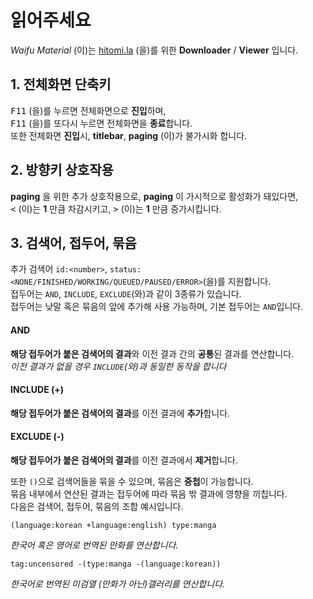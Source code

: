 # 읽어주세요

*Waifu Material* (이)는 [hitomi.la](https://hitomi.la) (을)를 위한 **Downloader** / **Viewer** 입니다.<br>

## 1. 전체화면 단축키

<kbd>F11</kbd> (을)를 누르면 전체화면으로 **진입**하며,<br>
<kbd>F11</kbd> (을)를 또다시 누르면 전체화면을 **종료**합니다.<br>
또한 전체화면 **진입**시, **titlebar**, **paging** (이)가 불가시화 합니다.<br>

## 2. 방향키 상호작용

**paging** 을 위한 추가 상호작용으로, **paging** 이 가시적으로 활성화가 돼있다면,<br>
<kbd><</kbd> (이)는 **1** 만큼 차감시키고, <kbd>></kbd> (이)는 **1** 만큼 증가시킵니다.<br>

## 3. 검색어, 접두어, 묶음

추가 검색어 `id:<number>`, `status:<NONE/FINISHED/WORKING/QUEUED/PAUSED/ERROR>`(을)를 지원합니다.<br>
접두어는 `AND`, `INCLUDE`, `EXCLUDE`(와)과 같이 3종류가 있습니다.<br>
접두어는 낮말 혹은 묶음의 앞에 추가해 사용 가능하며, 기본 접두어는 `AND`입니다.<br>

#### AND

**해당 접두어가 붙은 검색어의 결과**와 이전 결과 간의 **공통**된 결과를 연산합니다.<br>
*이전 결과가 없을 경우 `INCLUDE`(와)과 동일한 동작을 합니다*<br>

#### INCLUDE (+)

**해당 접두어가 붙은 검색어의 결과**를 이전 결과에 **추가**합니다.<br>

#### EXCLUDE (-)

**해당 접두어가 붙은 검색어의 결과**를 이전 결과에서 **제거**합니다.<br>

또한 `()`으로 검색어들을 묶을 수 있으며, 묶음은 **중첩**이 가능합니다.<br>
묶음 내부에서 연산된 결과는 접두어에 따라 묶음 밖 결과에 영향을 끼칩니다.<br>
다음은 검색어, 접두어, 묶음의 조합 예시입니다.<br>
```
(language:korean +language:english) type:manga
```
*한국어 혹은 영어로 번역된 만화를 연산합니다.*<br>
```
tag:uncensored -(type:manga -(language:korean))
```
*한국어로 번역된 미검열 (만화가 아닌)갤러리를 연산합니다.*<br>
